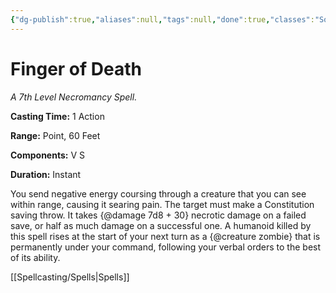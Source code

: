 ```yaml
---
{"dg-publish":true,"aliases":null,"tags":null,"done":true,"classes":"Sorcerer, Warlock, Wizard,","spellLevel":7,"school":"Necromancy","source":"PHB","permalink":"/spells/finger-of-death/","dgHomeLink":false,"dgPassFrontmatter":true}
---
```


# Finger of Death
*A 7th Level Necromancy Spell.*

**Casting Time:** 1 Action

**Range:** Point, 60 Feet

**Components:** V S 

**Duration:** Instant

You send negative energy coursing through a creature that you can see within range, causing it searing pain. The target must make a Constitution saving throw. It takes {@damage 7d8 + 30} necrotic damage on a failed save, or half as much damage on a successful one.
A humanoid killed by this spell rises at the start of your next turn as a {@creature zombie} that is permanently under your command, following your verbal orders to the best of its ability.

[[Spellcasting/Spells|Spells]]